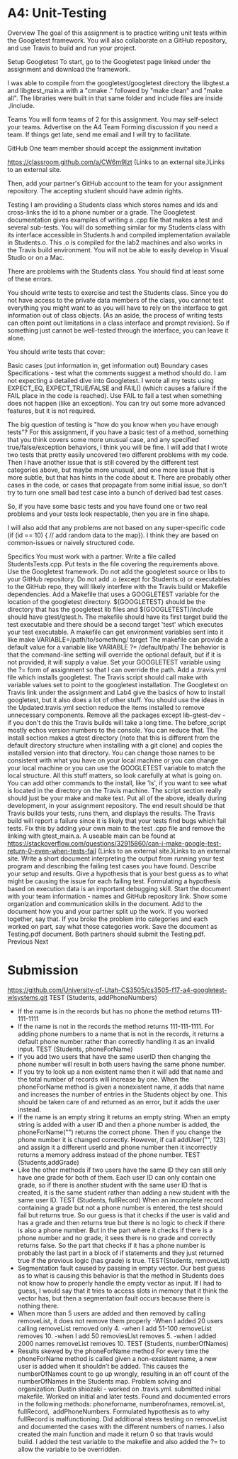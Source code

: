 # A4: Unit-Testing
Overview
The goal of this assignment is to practice writing unit tests within the Googletest framework. You will also collaborate on a GitHub repository, and use Travis to build and run your project.

Setup Googletest
To start, go to the Googletest page linked under the assignment and download the framework.

I was able to compile from the googletest/googletest directory the libgtest.a and libgtest_main.a with a "cmake ." followed by "make clean" and "make all". The libraries were built in that same folder and include files are inside ./include.

Teams
You will form teams of 2 for this assignment. You may self-select your teams. Advertise on the A4 Team Forming discussion if you need a team. If things get late, send me email and I will try to facilitate. 

GitHub
One team member should accept the assignment invitation

https://classroom.github.com/a/CW6m9Izt (Links to an external site.)Links to an external site.

Then, add your partner's GitHub account to the team for your assignment repository. The accepting student should have admin rights.

Testing
I am providing a Students class which stores names and ids and cross-links the id to a phone number or a grade. The Googletest documentation gives examples of writing a .cpp file that makes a test and several sub-tests. You will do something similar for my Students class with its interface accessible in Students.h and compiled implementation available in Students.o. This .o is compiled for the lab2 machines and also works in the Travis build environment. You will not be able to easily develop in Visual Studio or on a Mac.

There are problems with the Students class. You should find at least some of these errors.

You should write tests to exercise and test the Students class. Since you do not have access to the private data members of the class, you cannot test everything you might want to as you will have to rely on the interface to get information out of class objects. (As an aside, the process of writing tests can often point out limitations in a class interface and prompt revision). So if something just cannot be well-tested through the interface, you can leave it alone.

You should write tests that cover:

Basic cases (put information in, get information out)
Boundary cases
Specifications - test what the comments suggest a method should do.
I am not expecting a detailed dive into Googletest. I wrote all my tests using EXPECT_EQ, EXPECT_TRUE/FALSE and FAIL() (which causes a failure if the FAIL place in the code is reached). Use FAIL to fail a test when something does not happen (like an exception). You can try out some more advanced features, but it is not required.

The big question of testing is "how do you know when you have enough tests"? For this assignment, if you have a basic test of a method, something that you think covers some more unusual case, and any specified true/false/exception behaviors, I think you will be fine. I will add that I wrote two tests that pretty easily uncovered two different problems with my code. Then I have another issue that is still covered by the different test categories above, but maybe more unusual, and one more issue that is more subtle, but that has hints in the code about it. There are probably other cases in the code, or cases that propagate from some initial issue, so don't try to turn one small bad test case into a bunch of derived bad test cases.

So, if you have some basic tests and you have found one or two real problems and your tests look respectable, then you are in fine shape.

I will also add that any problems are not based on any super-specific code (if (id == 10) { // add random data to the map}). I think they are based on common-issues or naively structured code.

Specifics
You must work with a partner.
Write a file called StudentsTests.cpp. Put tests in the file covering the requirements above. Use the Googletest framework. Do not add the googletest source or libs to your GitHub repository. Do not add .o (except for Students.o) or executables to the GitHub repo, they will likely interfere with the Travis build or Makefile dependencies.
Add a Makefile that uses a GOOGLETEST variable for the location of the googletest directory. $(GOOGLETEST) should be the directory that has the googletest lib files and $(GOOGLETEST)/include should have gtest/gtest.h. The makefile should have its first target build the test executable and there should be a second target 'test' which executes your test executable.
A makefile can get environment variables sent into it like
make VARIABLE=/path/to/something/ target
The makefile can provide a default value for a variable like
VARIABLE ?= /default/path/
The behavior is that the command-line setting will override the optional default, but if it is not provided, it will supply a value. Set your GOOGLETEST variable using the ?= form of assignment so that I can override the path.
Add a .travis.yml file which installs googletest. The Travis script should call make with variable values set to point to the googletest installation. The Googletest on Travis link under the assignment and Lab4 give the basics of how to install googletest, but it also does a lot of other stuff. You should use the ideas in the Updated.travis.yml section reduce the items installed to remove unnecessary components. Remove all the packages except lib-gtest-dev - if you don't do this the Travis builds will take a long time. The before_script mostly echos version numbers to the console. You can reduce that. The install section makes a gtest directory (note that this is different from the default directory structure when installing with a git clone) and copies the installed version into that directory. You can change those names to be consistent with what you have on your local machine or you can change your local machine or you can use the GOOGLETEST variable to match the local structure. All this stuff matters, so look carefully at what is going on. You can add other commands to the install, like 'ls', if you want to see what is located in the directory on the Travis machine. The script section really should just be your make and make test. 
Put all of the above, ideally during development, in your assignment repository. The end result should be that Travis builds your tests, runs them, and displays the results. The Travis build will report a failure since it is likely that your tests find bugs which fail tests. Fix this by adding your own main to the test .cpp file and remove the linking with gtest_main.a. A useable main can be found at https://stackoverflow.com/questions/32915860/can-i-make-google-test-return-0-even-when-tests-fail (Links to an external site.)Links to an external site.
Write a short document interpreting the output from running your test program and describing the failing test cases you have found. Describe your setup and results. Give a hypothesis that is your best guess as to what might be causing the issue for each failing test. Formulating a hypothesis based on execution data is an important debugging skill. Start the document with your team information - names and GitHub repository link. Show some organization and communication skills in the document.
Add to the document how you and your partner split up the work. If you worked together, say that. If you broke the problem into categories and each worked on part, say what those categories work. Save the document as Testing.pdf document.
Both partners should submit the Testing.pdf.
Previous Next

# Submission
https://github.com/University-of-Utah-CS3505/cs3505-f17-a4-googletest-wlsystems.git
TEST​ ​(Students,​ ​addPhoneNumbers)
- If the name is in the records but has no phone the method returns 111-111-1111
- If the name is not in the records the method returns 111-111-1111.
For adding phone numbers to a name that is not in the records, it returns a default phone
number rather than correctly handling it as an invalid input.
TEST​ ​(Students,​ ​phoneForName)
- If you add two users that have the same userID then changing the phone number
will result in both users having the same phone number.
- If you try to look up a non existent name then it will add that name and the total
number of records will increase by one.
When the phoneForName method is given a nonexistent name, it adds that name and
increases the number of entries in the Students object by one. This should be taken care of and
returned as an error, but it adds the user instead.
- If the name is an empty string it returns an empty string.
When an empty string is added with a user ID and then a phone number is added,
the phoneForName("") returns the correct phone. Then if you change the phone number
it is changed correctly. However, if call addUser("", 123) and assign it a different userId and
phone number then it incorrectly returns a memory address instead of the phone number.
TEST​ ​(Students,​ ​addGrade)
- Like the other methods if two users have the same ID they can still only have
one grade for both of them.
Each user ID can only contain one grade, so if there is another student with the same
user ID that is created, it is the same student rather than adding a new student with the same
user ID.
TEST​ ​(Students,​ ​fullRecord)
When an incomplete record containing a grade but not a phone number is entered, the
test should fail but returns true. So our guess is that it checks if the user is valid and has a
grade and then returns true but there is no logic to check if there is also a phone number. But in
the part where it checks if there is a phone number and no grade, it sees there is no grade and
correctly returns false. So the part that checks if it has a phone number is probably the last part
in a block of if statements and they just returned true if the previous logic (has grade) is true.
TEST​ ​(Students,​ ​removeList)
- Segmentation fault caused by passing in empty vector.
Our best guess as to what is causing this behavior is that the method in Students does
not know how to properly handle the empty vector as input. If I had to guess, I would say that it
tries to access slots in memory that it think the vector has, but then a segmentation fault occurs
because there is nothing there.
- When more than 5 users are added and then removed by calling removeList, it does not
remove them properly
-When I added 20 users calling removeList removed only 4.
-when I add 51-100 removeList removes 10.
-when I add 50 removiesLIst removes 5.
-when I added 2000 names removeList removes 10.
TEST​ ​(Students,​ ​numberOfNames)
- Results skewed by the phoneForName method
For every time the phoneForName method is called given a non-exsistent name, a new
user is added when it shouldn’t be added. This causes the numberOfNames count to go up
wrongly, resulting in an off count of the numberOfNames in the Students map.
Problem​ ​solving​ ​and​ ​organization:
Dustin​ ​shiozaki​ ​-​ ​ ​worked on .travis.yml. submitted initial makefile. Worked on initial and later
tests. Found and documented errors in the following methods: phoneforname, numberofnames,
removeList,​ ​ ​fullRecord,​ ​ ​addPhoneNumbers.​ ​ ​Formulated hypothesis as to why
fullRecord is malfunctioning. Did additional stress testing on removeList and
documented the cases with the different numbers of names. I also created the main
function and made it return 0 so that travis would build. I added the test variable to the
makefile and also added the ?= to allow the variable to be overridden.
